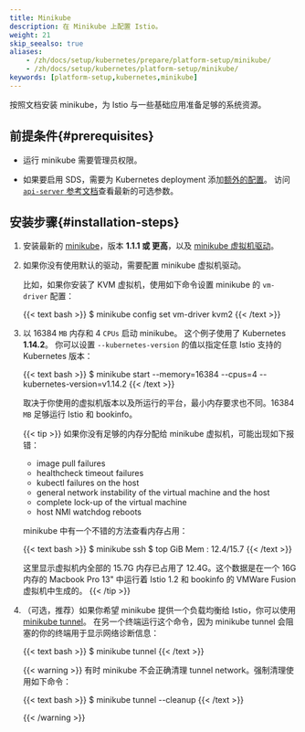 ```yaml
---
title: Minikube
description: 在 Minikube 上配置 Istio。
weight: 21
skip_seealso: true
aliases:
    - /zh/docs/setup/kubernetes/prepare/platform-setup/minikube/
    - /zh/docs/setup/kubernetes/platform-setup/minikube/
keywords: [platform-setup,kubernetes,minikube]
---
```


按照文档安装 minikube，为 Istio 与一些基础应用准备足够的系统资源。

## 前提条件{#prerequisites}

- 运行 minikube 需要管理员权限。

- 如果要启用 SDS，需要为 Kubernetes deployment 添加[额外的配置](https://kubernetes.io/docs/tasks/configure-pod-container/configure-service-account/#service-account-token-volume-projection)。
访问 [`api-server` 参考文档](https://kubernetes.io/docs/reference/command-line-tools-reference/kube-apiserver/)查看最新的可选参数。

## 安装步骤{#installation-steps}

1.  安装最新的
    [minikube](https://kubernetes.io/docs/setup/minikube/)，版本 **1.1.1 或
    更高**，以及
    [minikube 虚拟机驱动](https://kubernetes.io/docs/tasks/tools/install-minikube/#install-a-hypervisor)。

1.  如果你没有使用默认的驱动，需要配置 minikube 虚拟机驱动。

    比如，如果你安装了 KVM 虚拟机，使用如下命令设置 minikube 的 `vm-driver` 配置：

    {{< text bash >}}
    $ minikube config set vm-driver kvm2
    {{< /text >}}

1.  以 16384 `MB` 内存和 4 `CPUs` 启动 minikube。 这个例子使用了 Kubernetes **1.14.2**。
    你可以设置 `--kubernetes-version` 的值以指定任意 Istio 支持的 Kubernetes 版本：

    {{< text bash >}}
    $ minikube start --memory=16384 --cpus=4 --kubernetes-version=v1.14.2
    {{< /text >}}

    取决于你使用的虚拟机版本以及所运行的平台，最小内存要求也不同。16384 `MB` 足够运行
    Istio 和 bookinfo。

    {{< tip >}}
    如果你没有足够的内存分配给 minikube 虚拟机，可能出现如下报错：

    - image pull failures
    - healthcheck timeout failures
    - kubectl failures on the host
    - general network instability of the virtual machine and the host
    - complete lock-up of the virtual machine
    - host NMI watchdog reboots

    minikube 中有一个不错的方法查看内存占用：

    {{< text bash >}}
    $ minikube ssh
    $ top
    GiB Mem : 12.4/15.7
    {{< /text >}}

    这里显示虚拟机内全部的 15.7G 内存已占用了 12.4G。这个数据是在一个 16G 内存的 Macbook Pro 13" 中运行着 Istio 1.2 和 
    bookinfo 的 VMWare Fusion 虚拟机中生成的。
    {{< /tip >}}

1.  （可选，推荐）如果你希望 minikube 提供一个负载均衡给 Istio，你可以使用
    [minikube tunnel](https://minikube.sigs.k8s.io/docs/tasks/loadbalancer/#using-minikube-tunnel)。
    在另一个终端运行这个命令，因为 minikube tunnel 会阻塞的你的终端用于显示网络诊断信息：

    {{< text bash >}}
    $ minikube tunnel
    {{< /text >}}

    {{< warning >}}
    有时 minikube 不会正确清理 tunnel network。强制清理使用如下命令：
    
    {{< text bash >}}
    $ minikube tunnel --cleanup
    {{< /text >}}

    {{< /warning >}}
